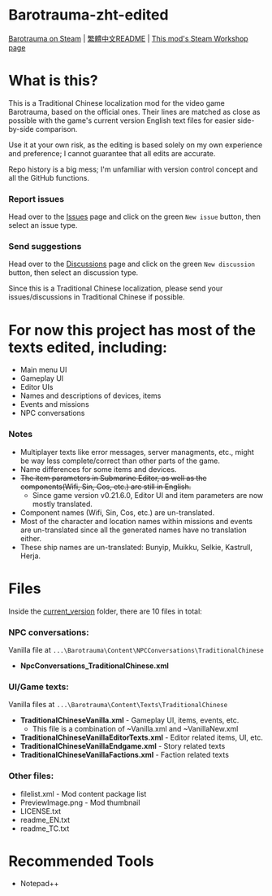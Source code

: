 # Barotrauma-zht-edited
[Barotrauma on Steam](https://store.steampowered.com/app/602960/Barotrauma/) | [繁體中文README](./README.md) | [This mod's Steam Workshop page](https://steamcommunity.com/sharedfiles/filedetails/?id=2804180128)

# What is this?
This is a Traditional Chinese localization mod for the video game Barotrauma, based on the official ones. Their lines are matched as close as possible with the game's current version English text files for easier side-by-side comparison.

Use it at your own risk, as the editing is based solely on my own experience and preference; I cannot guarantee that all edits are accurate.

Repo history is a big mess; I'm unfamiliar with version control concept and all the GitHub functions.

### Report issues
Head over to the [Issues](https://github.com/nokau/Barotrauma.zht.edited.mod/issues) page and click on the green `New issue` button, then select an issue type.

### Send suggestions

Head over to the [Discussions](https://github.com/nokau/Barotrauma.zht.edited.mod/discussions) page and click on the green `New discussion` button, then select an discussion type.

Since this is a Traditional Chinese localization, please send your issues/discussions in Traditional Chinese if possible.

# For now this project has most of the texts edited, including:
- Main menu UI
- Gameplay UI
- Editor UIs
- Names and descriptions of devices, items
- Events and missions
- NPC conversations

### Notes
- Multiplayer texts like error messages, server managments, etc., might be way less complete/correct than other parts of the game.
- Name differences for some items and devices.
-	~~The item parameters in Submarine Editor, as well as the components(Wifi, Sin, Cos, etc.) are still in English.~~
    - Since game version v0.21.6.0, Editor UI and item parameters are now mostly translated.
- Component names (Wifi, Sin, Cos, etc.) are un-translated.
- Most of the character and location names within missions and events are un-translated since all the generated names have no translation either.
- These ship names are un-translated: Bunyip, Muikku, Selkie, Kastrull, Herja.

# Files
Inside the [current_version](./current_version) folder, there are 10 files in total:

### NPC conversations:
Vanilla file at `...\Barotrauma\Content\NPCConversations\TraditionalChinese`
- **NpcConversations_TraditionalChinese.xml**

### UI/Game texts:
Vanilla files at `...\Barotrauma\Content\Texts\TraditionalChinese`
- **TraditionalChineseVanilla.xml** - Gameplay UI, items, events, etc.
  - This file is a combination of ~Vanilla.xml and ~VanillaNew.xml
- **TraditionalChineseVanillaEditorTexts.xml** - Editor related items, UI, etc.
- **TraditionalChineseVanillaEndgame.xml** - Story related texts
- **TraditionalChineseVanillaFactions.xml** - Faction related texts

### Other files:
- filelist.xml - Mod content package list
- PreviewImage.png - Mod thumbnail
- LICENSE.txt
- readme_EN.txt
- readme_TC.txt

# Recommended Tools
- Notepad++
